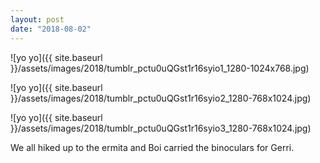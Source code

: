 ```yaml
---
layout: post
date: "2018-08-02"
---
```


![yo yo]({{ site.baseurl }}/assets/images/2018/tumblr_pctu0uQGst1r16syio1_1280-1024x768.jpg)

![yo yo]({{ site.baseurl }}/assets/images/2018/tumblr_pctu0uQGst1r16syio2_1280-768x1024.jpg)

![yo yo]({{ site.baseurl }}/assets/images/2018/tumblr_pctu0uQGst1r16syio3_1280-768x1024.jpg)

We all hiked up to the ermita and Boi carried the binoculars for Gerri.
